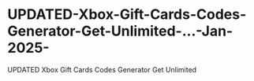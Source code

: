 # UPDATED-Xbox-Gift-Cards-Codes-Generator-Get-Unlimited-...-Jan-2025-
UPDATED Xbox Gift Cards Codes Generator Get Unlimited 
